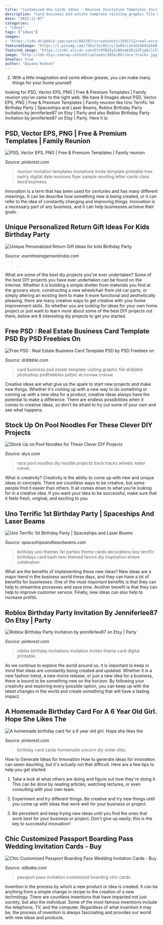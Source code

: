 ```yaml
---
title: "Customized Uno Cards Ideas - Reunion Invitation Templates Invitations Invite Template Printable Tree Swirly Digital Date Reunions Flyer Sample Wording Letter Cards Class Word Business"
description: "Card business psd estate template visiting graphic file dribbble photoshop psdfreebies pafpic источник статьи"
date: "2022-11-07"
categories:
- "ideas"
tags: ["ideas"]
images:
- "https://cdn.dribbble.com/users/842707/screenshots/3591712/real-estate-business-card-template-psd.jpg"
featuredImage: "https://i.pinimg.com/736x/1e/05/cc/1e05cc2e3d14601bb4815fd1f60b3499.jpg"
featured_image: "https://sc01.alicdn.com/kf/HTB1EySiN9zqK1RjSZFjq6zlCFXan/230059443/HTB1EySiN9zqK1RjSZFjq6zlCFXan.jpg"
image: "http://cdn.diys.com/wp-content/uploads/2016/06/race-tracks.jpg"
ShowToc: true
author: "Dayana Hudson"
---
```



2. With a little imagination and some elbow grease, you can make many things for your home yourself.

	

		
looking for PSD, Vector EPS, PNG | Free &amp; Premium Templates | Family reunion you've came to the right web. We have 8 Images about PSD, Vector EPS, PNG | Free &amp; Premium Templates | Family reunion like Uno Terrific 1st Birthday Party | Spaceships and Laser Beams, Roblox Birthday Party Invitation by jenniferlee87 on Etsy | Party and also Roblox Birthday Party Invitation by jenniferlee87 on Etsy | Party. Here it is:
		
    
## PSD, Vector EPS, PNG | Free &amp; Premium Templates | Family Reunion

<img loading=lazy src="https://i.pinimg.com/736x/ea/1a/3f/ea1a3fb97736fbd155ce3488fc409a59--digital-invitations-invitation-templates.jpg" onerror="this.onerror=null;this.src='https://tse4.mm.bing.net/th?id=OIP.GPS3KGXkXwQbONxASTaj1AHaJh&amp;pid=15.1';" alt="PSD, Vector EPS, PNG | Free &amp; Premium Templates | Family reunion">

_Source: pinterest.com_

>reunion invitation templates invitations invite template printable tree swirly digital date reunions flyer sample wording letter cards class word business. 

	

Innovation is a term that has been used for centuries and has many different meanings. It can be describe how something new is being created, or it can refer to the idea of constantly changing and improving things. Innovation is a necessary part of any business, and it can help businesses achieve their goals.

    
## Unique Personalized Return Gift Ideas For Kids Birthday Party

<img loading=lazy src="https://www.eventmanagementindia.com/blog/wp-content/uploads/2020/10/personalised-wedding-return-gifts.jpeg" onerror="this.onerror=null;this.src='https://tse3.mm.bing.net/th?id=OIP.aavTONL7-yf6OXi0aqn8TwAAAA&amp;pid=15.1';" alt="Unique Personalized Return Gift Ideas for kids Birthday Party">

_Source: eventmanagementindia.com_

>. 

	

What are some of the best diy projects you’ve ever undertaken?
Some of the best DIY projects you have ever undertaken can be found on the internet. Whether it is building a simple shelter from materials you find at the grocery store, constructing a new wheelchair from old car parts, or simply altering an existing item to make it more functional and aesthetically pleasing, there are many creative ways to get creative with your home improvement skills. So whether you are looking for ideas for your own home project or just want to learn more about some of the best DIY projects out there, below are 8 interesting diy projects to get you started.

    
## Free PSD : Real Estate Business Card Template PSD By PSD Freebies On

<img loading=lazy src="https://cdn.dribbble.com/users/842707/screenshots/3591712/real-estate-business-card-template-psd.jpg" onerror="this.onerror=null;this.src='https://tse1.mm.bing.net/th?id=OIP.zmzWoxkJlt651ZAB9NxnjQHaFj&amp;pid=15.1';" alt="Free PSD : Real Estate Business Card Template PSD by PSD Freebies on">

_Source: dribbble.com_

>card business psd estate template visiting graphic file dribbble photoshop psdfreebies pafpic источник статьи. 

	

Creative ideas are what give us the spark to start new projects and make new things. Whether it's coming up with a new way to do something or coming up with a new idea for a product, creative ideas always have the potential to make a difference. There are endless possibilities when it comes to creative ideas, so don't be afraid to try out some of your own and see what happens.

    
## Stock Up On Pool Noodles For These Clever DIY Projects

<img loading=lazy src="http://cdn.diys.com/wp-content/uploads/2016/06/race-tracks.jpg" onerror="this.onerror=null;this.src='https://tse4.mm.bing.net/th?id=OIP.OUTpWXKTH8X6YspnbMkl-gHaLA&amp;pid=15.1';" alt="Stock Up on Pool Noodles for These Clever DIY Projects">

_Source: diys.com_

>race pool noodles diy noodle projects track tracks wheels water clever. 

	

What is creativity?
Creativity is the ability to come up with new and unique ideas or concepts. There are countless ways to be creative, but some people find it easier than others. It all comes down to what you’re looking for in a creative idea. If you want your idea to be successful, make sure that it feels fresh, original, and exciting to you.

    
## Uno Terrific 1st Birthday Party | Spaceships And Laser Beams

<img loading=lazy src="http://spaceshipsandlaserbeams.com/wp-content/uploads/2015/09/uno-birthday-party-ideas.jpg" onerror="this.onerror=null;this.src='https://tse3.mm.bing.net/th?id=OIP.hqK4rGpqvacX6IB3VZCt7gHaLH&amp;pid=15.1';" alt="Uno Terrific 1st Birthday Party | Spaceships and Laser Beams">

_Source: spaceshipsandlaserbeams.com_

>birthday uno themes 1st parties theme cards decorations boy terrific birthdays card bash twin themed favors diy inspiration where celebration. 

	

What are the benefits of implementing these new ideas?
New ideas are a major trend in the business world these days, and they can have a lot of benefits for businesses. One of the most important benefits is that they can help to streamline processes and save time. Another benefit is that they can help to improve customer service. Finally, new ideas can also help to increase profits.

    
## Roblox Birthday Party Invitation By Jenniferlee87 On Etsy | Party

<img loading=lazy src="https://i.pinimg.com/736x/1e/05/cc/1e05cc2e3d14601bb4815fd1f60b3499.jpg" onerror="this.onerror=null;this.src='https://tse1.mm.bing.net/th?id=OIP.K8WEAid9Z1EL7pe2ubKDfwHaFo&amp;pid=15.1';" alt="Roblox Birthday Party Invitation by jenniferlee87 on Etsy | Party">

_Source: pinterest.com_

>roblox birthday invitations invitation invites theme card digital printable. 

	

As we continue to explore the world around us, it is important to keep in mind that ideas are constantly being created and updated. Whether it is a new fashion trend, a new movie release, or just a new idea for a business, there is bound to be something new on the horizon. By following your creativity and exploring every possible option, you can keep up with the latest changes in the world and create something that will have a lasting impact.

    
## A Homemade Birthday Card For A 6 Year Old Girl. Hope She Likes The

<img loading=lazy src="https://i.pinimg.com/736x/57/ec/1a/57ec1ae719a97b056c3a60804dce7150.jpg" onerror="this.onerror=null;this.src='https://tse1.mm.bing.net/th?id=OIP.I7LYtkyRcyFAZlaHbE3u4QHaJ3&amp;pid=15.1';" alt="A homemade birthday card for a 6 year old girl. Hope she likes the">

_Source: pinterest.com_

>birthday card cards homemade unicorn diy sister olds. 

	

How to Generate Ideas for Innovation
How to generate ideas for innovation can seem daunting, but it's actually not that difficult. Here are a few tips to help you get started:
1. Take a look at what others are doing and figure out how they're doing it. This can be done by reading articles, watching lectures, or even consulting with your own team.

2. Experiment and try different things. Be creative and try new things until you come up with ideas that work well for your business or project.

3. Be persistent and keep trying new ideas until you find the ones that work best for your business or project. Don't give up easily; this is the key to successful innovation!

    
## Chic Customized Passport Boarding Pass Wedding Invitation Cards - Buy

<img loading=lazy src="https://sc01.alicdn.com/kf/HTB1EySiN9zqK1RjSZFjq6zlCFXan/230059443/HTB1EySiN9zqK1RjSZFjq6zlCFXan.jpg" onerror="this.onerror=null;this.src='https://tse3.mm.bing.net/th?id=OIP.hKRhu0RaaYFa3MV5NlrEQQHaHa&amp;pid=15.1';" alt="Chic Customized Passport Boarding Pass Wedding Invitation Cards - Buy">

_Source: alibaba.com_

>passport pass invitation customized boarding chic cards. 

	

Invention is the process by which a new product or idea is created. It can be anything from a simple change in recipe to the creation of a new technology. There are countless inventions that have impacted not just society, but also the individual. Some of the most famous inventions include the telephone, TV, and the computer. Regardless of what invention it may be, the process of invention is always fascinating and provides our world with new ideas and products.


